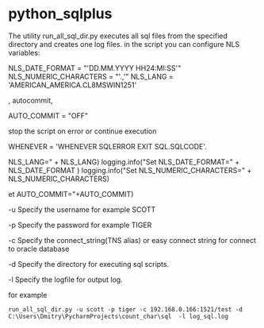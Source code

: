 # python_sqlplus

The utility run_all_sql_dir.py executes all sql files from the specified directory and creates one log files.
in the script you can configure NLS variables:

NLS_DATE_FORMAT = "\'DD.MM.YYYY HH24:MI:SS\'"
NLS_NUMERIC_CHARACTERS = "\'.,\'"
NLS_LANG = 'AMERICAN_AMERICA.CL8MSWIN1251'

, autocommit, 

AUTO_COMMIT = "OFF"

stop the script on error or continue execution

WHENEVER = 'WHENEVER SQLERROR EXIT SQL.SQLCODE'.


NLS_LANG=" + NLS_LANG)
logging.info("Set NLS_DATE_FORMAT=" + NLS_DATE_FORMAT )
logging.info("Set NLS_NUMERIC_CHARACTERS=" + NLS_NUMERIC_CHARACTERS)

et AUTO_COMMIT="+AUTO_COMMIT)


-u Specify the username for example SCOTT

-p Specify the password for example TIGER

-c Specify the connect_string(TNS alias) or easy connect string for connect to oracle database

-d Specify the directory for executing sql scripts.

-l Specify the logfile for output log.

for example

    run_all_sql_dir.py -u scott -p tiger -c 192.168.0.166:1521/test -d C:\Users\Dmitry\PycharmProjects\count_char\sql  -l log_sql.log